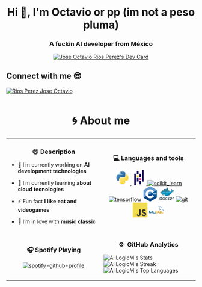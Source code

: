 <h1 align="center">Hi 👋, I'm Octavio or pp (im not a peso pluma)</h1>
<h3 align="center">A fuckin  AI developer from México</h3>
<p align="center">
<a href="https://app.daily.dev/alilm2000"><img src="[https://www.google.com/imgres?imgurl=https%3A%2F%2Flaroussecocina.mx%2Fwp-content%2Fuploads%2F2022%2F03%2F040322_COVER.png.webp&tbnid=MFFxarMsq4lYnM&vet=12ahUKEwjVuJfVpIOEAxVNwckDHeV8DDsQMygDegQIARB2..i&imgrefurl=https%3A%2F%2Flaroussecocina.mx%2Fblog%2Ftacos-tipicos-de-los-32-estados-de-mexico%2F&docid=9wF9e6Hlid-jQM&w=1280&h=720&q=tacos&client=opera-gx&ved=2ahUKEwjVuJfVpIOEAxVNwckDHeV8DDsQMygDegQIARB2](https://es.wikipedia.org/wiki/Archivo:Mencho_-_2018_Wanted_Poster_(cropped)_(cropped).PNG)" width="400" alt="Jose Octavio Rios Perez's Dev Card"/></a>
</p>

## Connect with me 😎
<p align="left">
<a href="https://www.linkedin.com/in/jose-octavio-rios-perez-b95934259/" target="blank"><img align="center" src="https://raw.githubusercontent.com/rahuldkjain/github-profile-readme-generator/master/src/images/icons/Social/linked-in-alt.svg" alt="Rios Perez Jose Octavio" height="30" width="40" /></a>
</p>

<table>
<caption> 
  <h1 align="center">🌀 About me</h1>
</caption>
<tr>
<td width="50%">
<h3 align="center">😄 Description</h3>
<div align="left">
  
- 🔭 I’m currently working on **AI development technologies**

- 🌱 I’m currently learning **about cloud tecnologies**

- ⚡ Fun fact **I like eat and videogames**
  
- 💖 I’m in love with **music classic**

</div>
                                                                                      
</td>       

<td width="50%">
<h3 align="center">💻 Languages and tools</h3>
<div align="center">
<p align="center">
  <a href="https://www.python.org" target="_blank" rel="noreferrer"> <img src="https://raw.githubusercontent.com/devicons/devicon/master/icons/python/python-original.svg" alt="python" width="40" height="40"/> </a> 
  <a href="https://pandas.pydata.org/" target="_blank" rel="noreferrer"> <img src="https://raw.githubusercontent.com/devicons/devicon/2ae2a900d2f041da66e950e4d48052658d850630/icons/pandas/pandas-original.svg" alt="pandas" width="40" height="40"/> </a> 
  <a href="https://scikit-learn.org/" target="_blank" rel="noreferrer"> <img src="https://upload.wikimedia.org/wikipedia/commons/0/05/Scikit_learn_logo_small.svg" alt="scikit_learn" width="40" height="40"/> </a> 
  <a href="https://www.tensorflow.org" target="_blank" rel="noreferrer"> <img src="https://www.vectorlogo.zone/logos/tensorflow/tensorflow-icon.svg" alt="tensorflow" width="40" height="40"/> </a>
  <a href="https://www.w3schools.com/cpp/" target="_blank" rel="noreferrer"> <img src="https://raw.githubusercontent.com/devicons/devicon/master/icons/cplusplus/cplusplus-original.svg" alt="cplusplus" width="40" height="40"/> </a> 
  <a href="https://www.docker.com/" target="_blank" rel="noreferrer"> <img src="https://raw.githubusercontent.com/devicons/devicon/master/icons/docker/docker-original-wordmark.svg" alt="docker" width="40" height="40"/> </a> 
  <a href="https://git-scm.com/" target="_blank" rel="noreferrer"> <img src="https://www.vectorlogo.zone/logos/git-scm/git-scm-icon.svg" alt="git" width="40" height="40"/> </a> 
  <a href="https://developer.mozilla.org/en-US/docs/Web/JavaScript" target="_blank" rel="noreferrer"> <img src="https://raw.githubusercontent.com/devicons/devicon/master/icons/javascript/javascript-original.svg" alt="javascript" width="40" height="40"/> </a> 
  <a href="https://www.mysql.com/" target="_blank" rel="noreferrer"> <img src="https://raw.githubusercontent.com/devicons/devicon/master/icons/mysql/mysql-original-wordmark.svg" alt="mysql" width="40" height="40"/> </a>
</p>
</div>                                                                                   
</td>

</tr>

<tr>
<td width="50%">
<h3 align="center">🎧 Spotify Playing </h3>
<div align="center">
  
[![spotify-github-profile](https://spotify-github-profile.vercel.app/api/view?uid=s30c9lxa8ph0gk6pyow4tzdqy&cover_image=true&theme=default&show_offline=false&background_color=121212&interchange=false&bar_color=53b14f&bar_color_cover=true)](https://spotify-github-profile.vercel.app/api/view?uid=s30c9lxa8ph0gk6pyow4tzdqy&redirect=true)

</div>                                                                                     
</td>
<td width="50%">
<h3 align="center">⚙️ &nbsp;GitHub Analytics </h3>
<div align="left">
  
  ![AliLogicM's Stats](https://github-readme-stats.vercel.app/api?username=AliLogicM&theme=tokyonight&show_icons=true&hide_border=false&count_private=true)
  ![AliLogicM's Streak](https://github-readme-streak-stats.herokuapp.com/?user=AliLogicM&theme=tokyonight&hide_border=false)
  ![AliLogicM's Top Languages](https://github-readme-stats.vercel.app/api/top-langs/?username=AliLogicM&theme=tokyonight&show_icons=true&hide_border=false&layout=compact)
  
</tr>
</table> 
